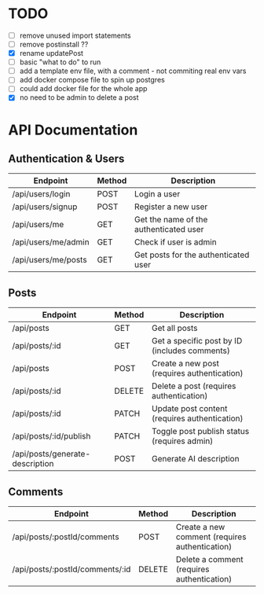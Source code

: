 # TODO

- [ ] remove unused import statements
- [ ] remove postinstall ??
- [x] rename updatePost
- [ ] basic "what to do" to run
- [ ] add a template env file, with a comment - not commiting real env vars
- [ ] add docker compose file to spin up postgres
- [ ] could add docker file for the whole app
- [x] no need to be admin to delete a post

# API Documentation

## Authentication & Users

| Endpoint            | Method | Description                            |
| ------------------- | ------ | -------------------------------------- |
| /api/users/login    | POST   | Login a user                           |
| /api/users/signup   | POST   | Register a new user                    |
| /api/users/me       | GET    | Get the name of the authenticated user |
| /api/users/me/admin | GET    | Check if user is admin                 |
| /api/users/me/posts | GET    | Get posts for the authenticated user   |

## Posts

| Endpoint                        | Method | Description                                   |
| ------------------------------- | ------ | --------------------------------------------- |
| /api/posts                      | GET    | Get all posts                                 |
| /api/posts/:id                  | GET    | Get a specific post by ID (includes comments) |
| /api/posts                      | POST   | Create a new post (requires authentication)   |
| /api/posts/:id                  | DELETE | Delete a post (requires authentication)       |
| /api/posts/:id                  | PATCH  | Update post content (requires authentication) |
| /api/posts/:id/publish          | PATCH  | Toggle post publish status (requires admin)   |
| /api/posts/generate-description | POST   | Generate AI description                       |

## Comments

| Endpoint                        | Method | Description                                    |
| ------------------------------- | ------ | ---------------------------------------------- |
| /api/posts/:postId/comments     | POST   | Create a new comment (requires authentication) |
| /api/posts/:postId/comments/:id | DELETE | Delete a comment (requires authentication)     |
